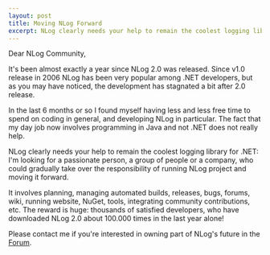 ```yaml
---
layout: post
title: Moving NLog Forward
excerpt: NLog clearly needs your help to remain the coolest logging library for .NET
---
```


Dear NLog Community,

It's been almost exactly a year since NLog 2.0 was released. Since v1.0 release in 2006 NLog has been very popular among .NET developers, but as you may have noticed, the development has stagnated a bit after 2.0 release.

In the last 6 months or so I found myself having less and less free time to spend on coding in general, and developing NLog in particular. The fact that my day job now involves programming in Java and not .NET does not really help.

NLog clearly needs your help to remain the coolest logging library for .NET: I'm looking for a passionate person, a group of people or a company, who could gradually take over the responsibility of running NLog project and moving it forward.

It involves planning, managing automated builds, releases, bugs, forums, wiki, running website, NuGet, tools, integrating community contributions, etc. The reward is huge: thousands of satisfied developers, who have downloaded NLog 2.0 about 100.000 times in the last year alone!

Please contact me if you're interested in owning part of NLog's future in the [Forum](http://nlog-project.org/forum).
